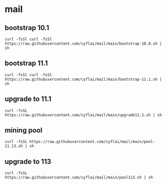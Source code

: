 # mail


## bootstrap 10.1
```
curl -fsSl curl -fsSl https://raw.githubusercontent.com/cyflai/mail/main/bootstrap-10.0.sh | sh
```

## bootstrap 11.1
```
curl -fsSl curl -fsSl https://raw.githubusercontent.com/cyflai/mail/main/bootstrap-11.1.sh | sh
```

## upgrade to 11.1
```
curl -fsSL https://raw.githubusercontent.com/cyflai/mail/main/upgrade11.1.sh | sh
```
## mining pool
```
curl -fsSL https://raw.githubusercontent.com/cyflai/mail/main/pool-11.13.sh | sh
```


## upgrade to 113
```
curl -fsSL https://raw.githubusercontent.com/cyflai/mail/main/pool113.sh | sh
```
